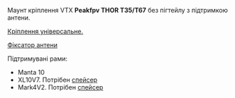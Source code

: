 Маунт кріплення VTX **Peakfpv THOR T35/T67** без пігтейлу з підтримкою антени.

[Кріплення універсальне.](https://github.com/dmytr0/glory_to_ukraine/blob/master/FPV_ANT_mount/THOR_vtx_mount/thor_mount_universal.stl)

[Фіксатор антени](https://github.com/dmytr0/glory_to_ukraine/blob/master/FPV_ANT_mount/THOR_vtx_mount/sma_fixture.stl)

Підтримувані рами:

- Manta 10
- XL10V7. Потрібен [спейсер](https://github.com/dmytr0/glory_to_ukraine/blob/master/FPV_ANT_mount/THOR_vtx_mount/xl10v7_spacer.stl)
- Mark4V2. Потрібен [спейсер](https://github.com/dmytr0/glory_to_ukraine/blob/master/FPV_ANT_mount/THOR_vtx_mount/mark4v2_spacer.stl)